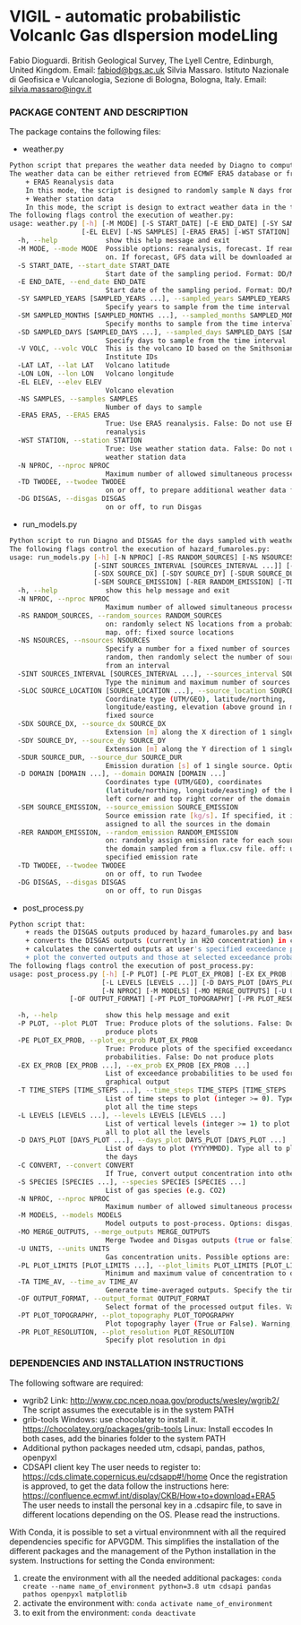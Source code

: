 ﻿# VIGIL - automatic probabilistic VolcanIc Gas dIspersion modeLling
Fabio Dioguardi. British Geological Survey, The Lyell Centre, Edinburgh, United Kingdom. Email: fabiod@bgs.ac.uk
Silvia Massaro. Istituto Nazionale di Geofisica e Vulcanologia, Sezione di Bologna, Bologna, Italy. Email: silvia.massaro@ingv.it

### PACKAGE CONTENT AND DESCRIPTION ###
The package contains the following files:

- weather.py

```bash
Python script that prepares the weather data needed by Diagno to compute the wind field for DISGAS. 
The weather data can be either retrieved from ECMWF ERA5 database or from time series of data from weather stations that are stored in files in the working folder.
	+ ERA5 Reanalysis data
	In this mode, the script is designed to randomly sample N days from a time interval defined by the user. The number of days N is also specified by the user in input. It is possible to retrieve date from one single day by setting the end date equal to the start date and the number of samples to 1
	+ Weather station data
	In this mode, the script is design to extract weather data in the time interval specified by the user from selected weather data file. The script reads the number of files, file location and name from weather_stations.txt; the file data should be stored in the folder weather_stations.
The following flags control the execution of weather.py:
usage: weather.py [-h] [-M MODE] [-S START_DATE] [-E END_DATE] [-SY SAMPLED_YEARS [SAMPLED_YEARS ...]] [-SM SAMPLED_MONTHS [SAMPLED_MONTHS ...]] [-SD SAMPLED_DAYS [SAMPLED_DAYS ...]] [-V VOLC] [-LAT LAT] [-LON LON]
                  [-EL ELEV] [-NS SAMPLES] [-ERA5 ERA5] [-WST STATION] [-N NPROC] [-TD TWODEE] [-DG DISGAS]
  -h, --help            show this help message and exit
  -M MODE, --mode MODE  Possible options: reanalysis, forecast. If reanalysis, either ERA5 or WST options should be
                        on. If forecast, GFS data will be downloaded and processed
  -S START_DATE, --start_date START_DATE
                        Start date of the sampling period. Format: DD/MM/YYYY
  -E END_DATE, --end_date END_DATE
                        Start date of the sampling period. Format: DD/MM/YYYY
  -SY SAMPLED_YEARS [SAMPLED_YEARS ...], --sampled_years SAMPLED_YEARS [SAMPLED_YEARS ...]
                        Specify years to sample from the time interval
  -SM SAMPLED_MONTHS [SAMPLED_MONTHS ...], --sampled_months SAMPLED_MONTHS [SAMPLED_MONTHS ...]
                        Specify months to sample from the time interval
  -SD SAMPLED_DAYS [SAMPLED_DAYS ...], --sampled_days SAMPLED_DAYS [SAMPLED_DAYS ...]
                        Specify days to sample from the time interval
  -V VOLC, --volc VOLC  This is the volcano ID based on the Smithsonian
                        Institute IDs
  -LAT LAT, --lat LAT   Volcano latitude
  -LON LON, --lon LON   Volcano longitude
  -EL ELEV, --elev ELEV
                        Volcano elevation
  -NS SAMPLES, --samples SAMPLES
                        Number of days to sample
  -ERA5 ERA5, --ERA5 ERA5
                        True: Use ERA5 reanalysis. False: Do not use ERA5
                        reanalysis
  -WST STATION, --station STATION
                        True: Use weather station data. False: Do not use
                        weather station data
  -N NPROC, --nproc NPROC
                        Maximum number of allowed simultaneous processes
  -TD TWODEE, --twodee TWODEE
                        on or off, to prepare additional weather data files for Twodee.
  -DG DISGAS, --disgas DISGAS
                        on or off, to run Disgas
```

- run_models.py

```bash
Python script to run Diagno and DISGAS for the days sampled with weather.py. 
The following flags control the execution of hazard_fumaroles.py:
usage: run_models.py [-h] [-N NPROC] [-RS RANDOM_SOURCES] [-NS NSOURCES]
                     [-SINT SOURCES_INTERVAL [SOURCES_INTERVAL ...]] [-SLOC SOURCE_LOCATION [SOURCE_LOCATION ...]]
                     [-SDX SOURCE_DX] [-SDY SOURCE_DY] [-SDUR SOURCE_DUR] [-D DOMAIN [DOMAIN ...]]
                     [-SEM SOURCE_EMISSION] [-RER RANDOM_EMISSION] [-TD TWODEE] [-DG DISGAS]
  -h, --help            show this help message and exit
  -N NPROC, --nproc NPROC
                        Maximum number of allowed simultaneous processes
  -RS RANDOM_SOURCES, --random_sources RANDOM_SOURCES
                        on: randomly select NS locations from a probability
                        map. off: fixed source locations
  -NS NSOURCES, --nsources NSOURCES
                        Specify a number for a fixed number of sources. If
                        random, then randomly select the number of sources
                        from an interval
  -SINT SOURCES_INTERVAL [SOURCES_INTERVAL ...], --sources_interval SOURCES_INTERVAL [SOURCES_INTERVAL ...]
                        Type the minimum and maximum number of sources
  -SLOC SOURCE_LOCATION [SOURCE_LOCATION ...], --source_location SOURCE_LOCATION [SOURCE_LOCATION ...]
                        Coordinate type (UTM/GEO), latitude/northing,
                        longitude/easting, elevation (above ground in m) of 1
                        fixed source
  -SDX SOURCE_DX, --source_dx SOURCE_DX
                        Extension [m] along the X direction of 1 single source. Option valid for Twodee only
  -SDY SOURCE_DY, --source_dy SOURCE_DY
                        Extension [m] along the Y direction of 1 single source. Option valid for Twodee only
  -SDUR SOURCE_DUR, --source_dur SOURCE_DUR
                        Emission duration [s] of 1 single source. Option valid for Twodee only
  -D DOMAIN [DOMAIN ...], --domain DOMAIN [DOMAIN ...]
                        Coordinates type (UTM/GEO), coordinates
                        (latitude/northing, longitude/easting) of the bottom
                        left corner and top right corner of the domain
  -SEM SOURCE_EMISSION, --source_emission SOURCE_EMISSION
                        Source emission rate [kg/s]. If specified, it is
                        assigned to all the sources in the domain
  -RER RANDOM_EMISSION, --random_emission RANDOM_EMISSION
                        on: randomly assign emission rate for each source in
                        the domain sampled from a flux.csv file. off: use
                        specified emission rate
  -TD TWODEE, --twodee TWODEE
                        on or off, to run Twodee
  -DG DISGAS, --disgas DISGAS
                        on or off, to run Disgas
```

- post_process.py

```bash
Python script that:
	+ reads the DISGAS outputs produced by hazard_fumaroles.py and based on the list of days simulated, which is read from the file days_list.txt generated by hazard_fumaroles.txt
	+ converts the DISGAS outputs (currently in H2O concentration) in concentration of other gas species specified by the user in input and based on the gas species properties made available by the user in the file gas_properties.csv. The converted concentrations are stored in the folder simulation_converted
	+ calculates the converted outputs at user's specified exceedance probabilities, time steps and vertical levels; these are stored in the folder output_ecdf
	+ plot the converted outputs and those at selected exceedance probabilities at user's selectd time steps and vertical levels; the plots are stored in the folder graphical_outputs.
The following flags control the execution of post_process.py:
usage: post_process.py [-h] [-P PLOT] [-PE PLOT_EX_PROB] [-EX EX_PROB [EX_PROB ...]] [-T TIME_STEPS [TIME_STEPS ...]]
                       [-L LEVELS [LEVELS ...]] [-D DAYS_PLOT [DAYS_PLOT ...]] [-C CONVERT] [-S SPECIES [SPECIES ...]]
                       [-N NPROC] [-M MODELS] [-MO MERGE_OUTPUTS] [-U UNITS] [-PL PLOT_LIMITS [PLOT_LIMITS ...]] [-TA TIME_AV] 
		       [-OF OUTPUT_FORMAT] [-PT PLOT_TOPOGRAPHY] [-PR PLOT_RESOLUTION]

  -h, --help            show this help message and exit
  -P PLOT, --plot PLOT  True: Produce plots of the solutions. False: Do not
                        produce plots
  -PE PLOT_EX_PROB, --plot_ex_prob PLOT_EX_PROB
                        True: Produce plots of the specified exceedance
                        probabilities. False: Do not produce plots
  -EX EX_PROB [EX_PROB ...], --ex_prob EX_PROB [EX_PROB ...]
                        List of exceedance probabilities to be used for
                        graphical output
  -T TIME_STEPS [TIME_STEPS ...], --time_steps TIME_STEPS [TIME_STEPS ...]
                        List of time steps to plot (integer >= 0). Type all to
                        plot all the time steps
  -L LEVELS [LEVELS ...], --levels LEVELS [LEVELS ...]
                        List of vertical levels (integer >= 1) to plot. Type
                        all to plot all the levels
  -D DAYS_PLOT [DAYS_PLOT ...], --days_plot DAYS_PLOT [DAYS_PLOT ...]
                        List of days to plot (YYYYMMDD). Type all to plot all
                        the days
  -C CONVERT, --convert CONVERT
                        If True, convert output concentration into other species listed with the command -S (--species)
  -S SPECIES [SPECIES ...], --species SPECIES [SPECIES ...]
                        List of gas species (e.g. CO2)
  -N NPROC, --nproc NPROC
                        Maximum number of allowed simultaneous processes
  -M MODELS, --models MODELS
                        Model outputs to post-process. Options: disgas, twodee, all
  -MO MERGE_OUTPUTS, --merge_outputs MERGE_OUTPUTS
                        Merge Twodee and Disgas outputs (true or false)
  -U UNITS, --units UNITS
                        Gas concentration units. Possible options are: ppm, kg/m3
  -PL PLOT_LIMITS [PLOT_LIMITS ...], --plot_limits PLOT_LIMITS [PLOT_LIMITS ...]
                        Minimum and maximum value of concentration to display. If unspecified, they are obtained from all the outputs
  -TA TIME_AV, --time_av TIME_AV
                        Generate time-averaged outputs. Specify the time-averaging interval (in hours), or 0 for averaging over the whole duration
  -OF OUTPUT_FORMAT, --output_format OUTPUT_FORMAT
                        Select format of the processed output files. Valid options are: GRD
  -PT PLOT_TOPOGRAPHY, --plot_topography PLOT_TOPOGRAPHY
                        Plot topography layer (True or False). Warning, it can be time-consuming!
  -PR PLOT_RESOLUTION, --plot_resolution PLOT_RESOLUTION
                        Specify plot resolution in dpi
```

### DEPENDENCIES AND INSTALLATION INSTRUCTIONS ###
The following software are required:
- wgrib2
  Link: http://www.cpc.ncep.noaa.gov/products/wesley/wgrib2/ 
  The script assumes the executable is in the system PATH
- grib-tools
  Windows: use chocolatey to install it. https://chocolatey.org/packages/grib-tools
  Linux: Install eccodes
  In both cases, add the binaries folder to the system PATH
- Additional python packages needed
  utm, cdsapi, pandas, pathos, openpyxl
- CDSAPI client key
  The user needs to register to: https://cds.climate.copernicus.eu/cdsapp#!/home
  Once the registration is approved, to get the data follow the instructions here: https://confluence.ecmwf.int/display/CKB/How+to+download+ERA5
  The user needs to install the personal key in a .cdsapirc file, to save in different locations depending on the OS. Please read the instructions.

With Conda, it is possible to set a virtual environmnent with all the required dependencies specific for APVGDM. This simplifies the 
installation of the different packages and the management of the Python installation in the system.
Instructions for setting the Conda environment:
1) create the environment with all the needed additional packages:
	`conda create --name name_of_environment python=3.8 utm cdsapi pandas pathos openpyxl matplotlib`
2) activate the environment with:
	`conda activate name_of_environment`
3) to exit from the environment:
	`conda deactivate`
